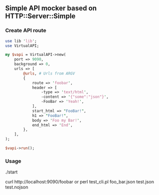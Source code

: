 ## Simple API mocker based on HTTP::Server::Simple

### Create API route

``` perl
use lib 'lib';
use VirtualAPI;

my $vapi = VirtualAPI->new(
    port => 9090,
    background => 0,
    urls => [
        @urls, # Urls from ARGV
        {
            route => 'foobar',
            header => [
                -type => 'text/html',
                -content => '{"some":"json"}',
                -FooBar => 'Yeah!',
            ],
            start_html => "FooBar!",
            h1 => "FooBar!",
            body => 'Foo my Bar!',
            end_html => 'End',
        },
    ],
);

$vapi->run();
```

### Usage

./start

curl http://localhost:9090/foobar
or
perl test_cli.pl foo_bar.json test.json test.nojson